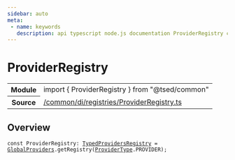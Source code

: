 ```yaml
---
sidebar: auto
meta:
 - name: keywords
   description: api typescript node.js documentation ProviderRegistry const
---
```

# ProviderRegistry <Badge text="Constant" type="const"/>
<!-- Summary -->
<section class="symbol-info"><table class="is-full-width"><tbody><tr><th>Module</th><td><div class="lang-typescript"><span class="token keyword">import</span> { ProviderRegistry }&nbsp;<span class="token keyword">from</span>&nbsp;<span class="token string">"@tsed/common"</span></div></td></tr><tr><th>Source</th><td><a href="https://github.com/Romakita/ts-express-decorators/blob/v4.30.1/src//common/di/registries/ProviderRegistry.ts#L0-L0">/common/di/registries/ProviderRegistry.ts</a></td></tr></tbody></table></section>

<!-- Overview -->
## Overview


<pre><code class="typescript-lang "><span class="token keyword">const</span> ProviderRegistry<span class="token punctuation">:</span> <a href="/api/common/di/interfaces/TypedProvidersRegistry.html"><span class="token">TypedProvidersRegistry</span></a><span class="token punctuation"> = </span><a href="/api/common/di/registries/GlobalProviders.html"><span class="token">GlobalProviders</span></a>.<span class="token function">getRegistry</span><span class="token punctuation">(</span><a href="/api/common/di/interfaces/ProviderType.html"><span class="token">ProviderType</span></a>.PROVIDER<span class="token punctuation">)</span><span class="token punctuation">;</span></code></pre>